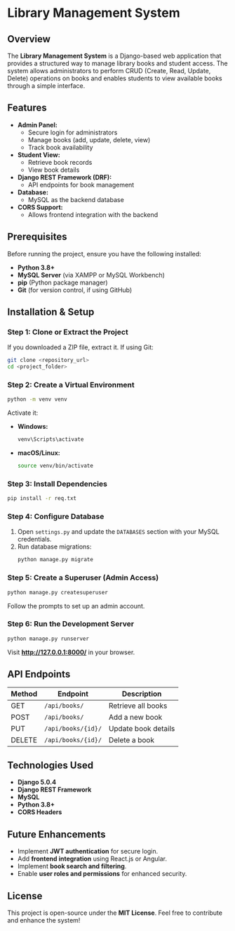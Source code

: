 

# Library Management System

## Overview
The **Library Management System** is a Django-based web application that provides a structured way to manage library books and student access. The system allows administrators to perform CRUD (Create, Read, Update, Delete) operations on books and enables students to view available books through a simple interface.

## Features
- **Admin Panel:**
  - Secure login for administrators
  - Manage books (add, update, delete, view)
  - Track book availability
- **Student View:**
  - Retrieve book records
  - View book details
- **Django REST Framework (DRF):**
  - API endpoints for book management
- **Database:**
  - MySQL as the backend database
- **CORS Support:**
  - Allows frontend integration with the backend

## Prerequisites
Before running the project, ensure you have the following installed:
- **Python 3.8+**
- **MySQL Server** (via XAMPP or MySQL Workbench)
- **pip** (Python package manager)
- **Git** (for version control, if using GitHub)

## Installation & Setup

### Step 1: Clone or Extract the Project
If you downloaded a ZIP file, extract it. If using Git:
```sh
git clone <repository_url>
cd <project_folder>
```

### Step 2: Create a Virtual Environment
```sh
python -m venv venv
```
Activate it:
- **Windows:**
  ```sh
  venv\Scripts\activate
  ```
- **macOS/Linux:**
  ```sh
  source venv/bin/activate
  ```

### Step 3: Install Dependencies
```sh
pip install -r req.txt
```

### Step 4: Configure Database
1. Open `settings.py` and update the `DATABASES` section with your MySQL credentials.
2. Run database migrations:
   ```sh
   python manage.py migrate
   ```

### Step 5: Create a Superuser (Admin Access)
```sh
python manage.py createsuperuser
```
Follow the prompts to set up an admin account.

### Step 6: Run the Development Server
```sh
python manage.py runserver
```
Visit **http://127.0.0.1:8000/** in your browser.

## API Endpoints
| Method | Endpoint        | Description           |
|--------|----------------|-----------------------|
| GET    | `/api/books/`  | Retrieve all books   |
| POST   | `/api/books/`  | Add a new book       |
| PUT    | `/api/books/{id}/` | Update book details |
| DELETE | `/api/books/{id}/` | Delete a book      |

## Technologies Used
- **Django 5.0.4**
- **Django REST Framework**
- **MySQL**
- **Python 3.8+**
- **CORS Headers**

## Future Enhancements
- Implement **JWT authentication** for secure login.
- Add **frontend integration** using React.js or Angular.
- Implement **book search and filtering**.
- Enable **user roles and permissions** for enhanced security.

## License
This project is open-source under the **MIT License**. Feel free to contribute and enhance the system!




      

